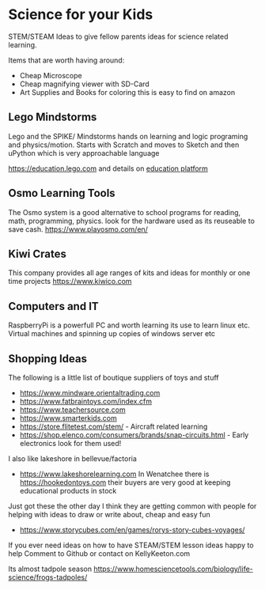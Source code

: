 # Science for your Kids
STEM/STEAM Ideas to give fellow parents ideas for science related learning.

Items that are worth having around:
* Cheap Microscope
* Cheap magnifying viewer with SD-Card
* Art Supplies and Books for coloring this is easy to find on amazon

## Lego Mindstorms
Lego and the SPIKE/ Mindstorms hands on learning and logic programing and physics/motion.
Starts with Scratch and moves to Sketch and then uPython which is very approachable language

https://education.lego.com and details on [education platform](https://education.lego.com/en-us/learningsystem#the-lego-learning-system)

## Osmo Learning Tools
The Osmo system is a good alternative to school programs for reading, math, programming, physics. look for the hardware used as its reuseable to save cash.
https://www.playosmo.com/en/

## Kiwi Crates
This company provides all age ranges of kits and ideas for monthly or one time projects
https://www.kiwico.com

## Computers and IT
RaspberryPi is a powerfull PC and worth learning its use to learn linux etc.
Virtual machines and spinning up copies of windows server etc 

## Shopping Ideas
The following is a little list of boutique suppliers of toys and stuff

* https://www.mindware.orientaltrading.com
* https://www.fatbraintoys.com/index.cfm
* https://www.teachersource.com
* https://www.smarterkids.com
* https://store.flitetest.com/stem/ - Aircraft related learning
* https://shop.elenco.com/consumers/brands/snap-circuits.html - Early electronics look for them used!

I also like lakeshore in bellevue/factoria
* https://www.lakeshorelearning.com
In Wenatchee there is https://hookedontoys.com their buyers are very good at keeping educational products in stock

Just got these the other day I think they are getting common with people for helping with ideas to draw or write about, cheap and easy fun
* https://www.storycubes.com/en/games/rorys-story-cubes-voyages/


If you ever need ideas on how to have STEAM/STEM lesson ideas happy to help Comment to Github or contact on KellyKeeton.com

Its almost tadpole season https://www.homesciencetools.com/biology/life-science/frogs-tadpoles/